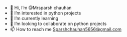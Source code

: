 - 👋 Hi, I’m @Mrsparsh chauhan
- 👀 I’m interested in python projects
- 🌱 I’m currently learning 
- 💞️ I’m looking to collaborate on python projects
- 📫 How to reach me Sparshchauhan5656@gmail.com

<!---
Mrsparsh1/Mrsparsh1 is a ✨ special ✨ repository because its `README.md` (this file) appears on your GitHub profile.
You can click the Preview link to take a look at your changes.
--->
